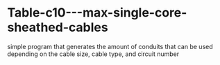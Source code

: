 # Table-c10---max-single-core-sheathed-cables
simple program that generates the amount of conduits that can be used depending on the cable size, cable type, and circuit number

